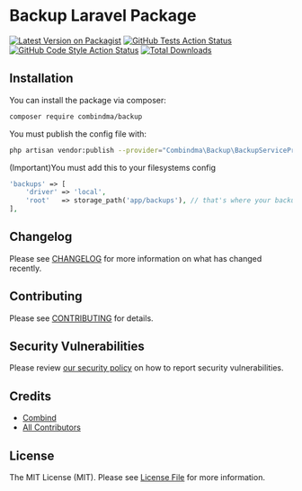# Backup Laravel Package

[![Latest Version on Packagist](https://img.shields.io/packagist/v/combindma/backup.svg?style=flat-square)](https://packagist.org/packages/combindma/backup)
[![GitHub Tests Action Status](https://img.shields.io/github/workflow/status/combindma/backup/run-tests?label=tests)](https://github.com/combindma/backup/actions?query=workflow%3ATests+branch%3Amaster)
[![GitHub Code Style Action Status](https://img.shields.io/github/workflow/status/combindma/backup/Check%20&%20fix%20styling?label=code%20style)](https://github.com/combindma/backup/actions?query=workflow%3A"Check+%26+fix+styling"+branch%3Amaster)
[![Total Downloads](https://img.shields.io/packagist/dt/combindma/backup.svg?style=flat-square)](https://packagist.org/packages/combindma/backup)

## Installation

You can install the package via composer:

```bash
composer require combindma/backup
```

You must publish the config file with:
```bash
php artisan vendor:publish --provider="Combindma\Backup\BackupServiceProvider" --tag="backup-config"
```

(Important)You must add this to your filesystems config

```php
'backups' => [
    'driver' => 'local',
    'root'   => storage_path('app/backups'), // that's where your backups are stored by default: storage/backups
],
```

## Changelog

Please see [CHANGELOG](CHANGELOG.md) for more information on what has changed recently.

## Contributing

Please see [CONTRIBUTING](.github/CONTRIBUTING.md) for details.

## Security Vulnerabilities

Please review [our security policy](../../security/policy) on how to report security vulnerabilities.

## Credits

- [Combind](https://github.com/combindma)
- [All Contributors](../../contributors)

## License

The MIT License (MIT). Please see [License File](LICENSE.md) for more information.

